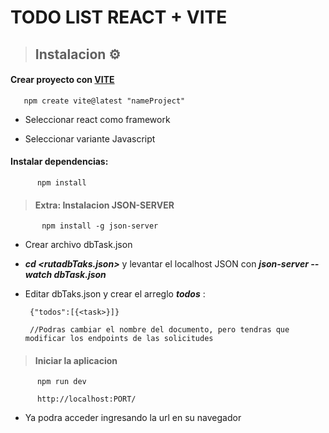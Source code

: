 # TODO LIST REACT + VITE 

> ## Instalacion ⚙ 

#### Crear proyecto con [VITE](https://vite.dev/guide/) 

       npm create vite@latest "nameProject"
 
 - Seleccionar react como framework
 
 - Seleccionar variante Javascript
 
 #### Instalar dependencias:
 
          npm install

 > #### Extra: Instalacion JSON-SERVER
 
           ⁠npm install -g json-server

 -  Crear archivo dbTask.json
  
 -  ***cd <rutadbTaks.json>*** y levantar el localhost JSON con ***json-server --watch dbTask.json***

 -  Editar dbTaks.json y crear el arreglo ***todos***  :
   
         {"todos":[{<task>}]}

         //Podras cambiar el nombre del documento, pero tendras que modificar los endpoints de las solicitudes 
    
   > #### Iniciar la aplicacion

          npm run dev 
    
          http://localhost:PORT/
      
   - Ya podra acceder ingresando la url en su navegador
  
 
 


